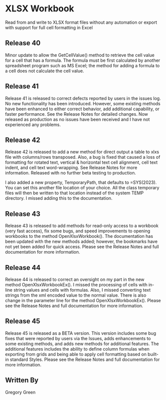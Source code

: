 # XLSX Workbook

Read from and write to XLSX format files without any automation or export with support for full cell formatting in Excel

## Release 40

Minor update to allow the GetCellValue() method to retrieve the cell value for a cell that has a formula.  The formula must be first calculated by another spreadsheet program such as MS Excel; the method for adding a formula to a cell does not calculate the cell value.

## Release 41

Release 41 is released to correct defects reported by users in the issues log.  No new functionality has been introduced.  However, some existing methods have been enhanced to either correct behavior, add additional capability, or faster performance.  See the Release Notes for detailed changes.  Now released as production as no issues have been received and I have not experienced any problems.

## Release 42

Release 42 is released to add a new method for direct output a table to xlxs file with columns/rows transposed.  Also, a bug is fixed that caused a loss of formatting for rotated text, vertical & horizontal text cell alignment, cell text indent, and cell text word-wrapping.  See Release Notes for more information.  Released with no further beta testing to production.

I also added a new property, TemporaryPath, that defaults to =SYS(2023).  You can set this another file location of your choice.  All the class temporary files will then be written to that location instead of the system TEMP directory.  I missed adding this to the documentation.

## Release 43

Release 43 is released to add methods for read-only access to a workbook (very fast access), fix some bugs, and speed improvements to opening workbooks to the method OpenXlsxWorkbook().  The documentation has been updated with the new methods added; however, the bookmarks have not yet been added for quick access.  Please see the Release Notes and full documentation for more information.

## Release 44

Release 44 is released to correct an oversight on my part in the new method OpenXlsxWorkbookEx().  I missed the processing of cells with in-line string values and cells with formulas.  Also, I missed converting text strings from the xml encoded value to the normal value.  There is also change in the parameter line for the method OpenXlsxWorkbookEx().  Please see the Release Notes and full documentation for more information.

## Release 45

Release 45 is released as a BETA version.  This version includes some bug fixes that were reported by users via the Issues, adds enhancements to some existing methods, and adds new methods for additional features.  The additional features includes the ability to define column formulas when exporting from grids and being able to apply cell formatting based on built-in standard Styles.   Please see the Release Notes and full documentation for more information.

## Written By

Gregory Green
